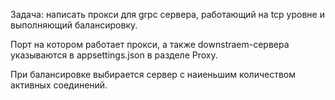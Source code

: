 Задача: написать прокси для grpc сервера, работающий на tcp уровне и выполняющий балансировку.

Порт на котором работает прокси, а также downstraem-сервера указываются в appsettings.json в разделе Proxy.

При балансировке выбирается сервер с наиеньшим количеством активных соединений.
